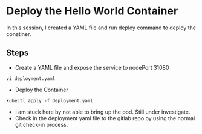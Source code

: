 # Deploy the Hello World Container
In this session, I created a YAML file and run deploy command to deploy the conatiner.
## Steps
- Create a YAML file and expose the service to nodePort 31080
```
vi deployment.yaml
```
- Deploy the Container
```
kubectl apply -f deployment.yaml
```
- I am stuck here by not able to bring up the pod. Still under investigate.
- Check in the deployment yaml file to the gitlab repo by using the normal git check-in process.
